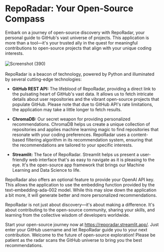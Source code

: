 # RepoRadar: Your Open-Source Compass
Embark on a journey of open-source discovery with RepoRadar, your personal guide to GitHub's vast universe of projects. This application is more than a tool—it's your trusted ally in the quest for meaningful contributions to open-source projects that align with your unique coding interests.
<br><br>
![Screenshot (390)](https://github.com/BlurryFace04/RepoRadar/assets/64888928/b015bc20-f4f2-4ce5-ae42-917c2be766ce)
<br><br>
RepoRadar is a beacon of technology, powered by Python and illuminated by several cutting-edge technologies:

* **GitHub REST API:** The lifeblood of RepoRadar, providing a direct link to the pulsating heart of GitHub's vast data. It allows us to fetch intricate details about user repositories and the vibrant open-source projects that populate GitHub. Please note that due to GitHub API's rate limitations, the application may take a little longer to fetch results.

* **ChromaDB:** Our secret weapon for providing personalized recommendations. ChromaDB helps us create a unique collection of repositories and applies machine learning magic to find repositories that resonate with your coding preferences. RepoRadar uses a content-based filtering algorithm in its recommendation system, ensuring that the recommendations are tailored to your specific interests.

* **Streamlit:** The face of RepoRadar. Streamlit helps us present a user-friendly web interface that's as easy to navigate as it is pleasing to the eye. It's the open-source app framework that brings our Machine Learning and Data Science to life.

RepoRadar also offers an optional feature to provide your OpenAI API key. This allows the application to use the embedding function provided by the text-embedding-ada-002 model. While this may slow down the application a bit more, it will generate better and more personalized recommendations.

RepoRadar is not just about discovery—it's about making a difference. It's about contributing to the open-source community, sharing your skills, and learning from the collective wisdom of developers worldwide.

Start your open-source journey now at https://reporadar.streamlit.app/. Just enter your GitHub username and let RepoRadar guide you to your next contribution. Welcome to the future of open-source exploration! Please be patient as the radar scans the GitHub universe to bring you the best recommendations.
